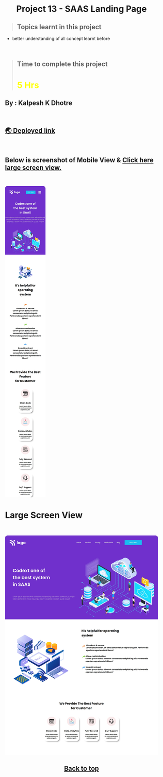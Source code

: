 # <center>**Project 13 - SAAS Landing Page**</center>


> ## Topics learnt in this project
- better understanding of all concept learnt before
<br><br><br>

> ## Time to complete this project 
> # <font color="Yellow">**5 Hrs**</font>

## **By : Kalpesh K Dhotre**
<br>


## [🌏 Deployed link](https://kd-project-13.netlify.app/)

<br>

## Below is screenshot of Mobile View & [Click here large screen view.](#large-screen-view)

<br>

![Mobile Resonsive Page Screenshot](./MobileView.jpeg)
<br>

# Large Screen View

<br>

![Mobile Resonsive Page Screenshot](./LargeScreenView.jpeg)
## <center> [Back to top](#centerproject-13---saas-landing-pagecenter)</center>
